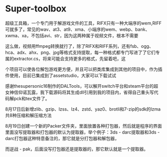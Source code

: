 # Super-toolbox

超级工具箱，一个专门用于解游戏文件的工具，RIFX只有一种大端序的wem,RIFF可就多了，常见的wav、at3、at9、xma、小端序的wem、webp、bank、xwma、xa，不包括avi、str，因为这两种属于视频文件，根本不需要

这么做，视频用ffmpeg转换就行了，除了RIFX和RIFF系列，还有fsb、ogg、hca、adx、ahx、png、jpg等格式支持提取，每一种格式都专门写进了了它们专属的extractor.cs，将来可能会支持更多的格式，先留着吧，这

个项目可以使各位解包游戏更方便，并且可以把类库集成到其他的项目中，作为插件使用，目前已集成到了assetstudio，大家可以下载试试

感谢thesupersonic16制作的DALTools，可以解开switch平台和steam平台的超女神信仰诺瓦露，我下载源码将其生成dll引用到我的项目内，省得自己重头写代码解pck和tex文件了。

8月17日后新增zlib、gzip、lzss、lz4、zstd、yaz0、brotli和7-zip的sdk的lzma共8种压缩和解压缩方法

8月19日创建一个新的Packer文件夹，里面放置各种打包器，然后就是程序的界面里面没写提取器和打包器的默认为提取器，举个例子：3ds - darc提取器和3ds - darc打包器这种特意备注的，那它就是分打包器和解包器，

而逆战 - pak，后面没写打包器还是提取器的，那它默认就是一个提取器。
